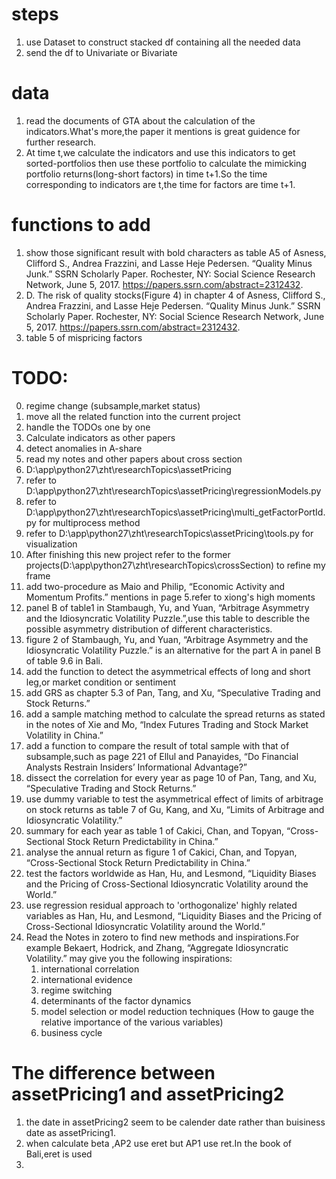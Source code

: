 
# steps
1. use Dataset to construct stacked df containing all the needed data
2. send the df to Univariate or Bivariate

# data
1. read the documents of GTA about the calculation of the indicators.What's more,the paper it mentions is great guidence for further research.
2. At time t,we calculate the indicators and use this indicators to get sorted-portfolios
    then use these portfolio to calculate the mimicking portfolio returns(long-short factors) in time t+1.So the
    time corresponding to indicators are t,the time for factors are time t+1.

# functions to add
1. show those significant result with bold characters as table A5 of Asness, Clifford S., Andrea Frazzini, and Lasse Heje Pedersen. “Quality Minus Junk.” SSRN Scholarly Paper. Rochester, NY: Social Science Research Network, June 5, 2017. https://papers.ssrn.com/abstract=2312432.
2. D. The risk of quality stocks(Figure 4) in chapter 4 of Asness, Clifford S., Andrea Frazzini, and Lasse Heje Pedersen. “Quality Minus Junk.” SSRN Scholarly Paper. Rochester, NY: Social Science Research Network, June 5, 2017. https://papers.ssrn.com/abstract=2312432.
3. table 5 of mispricing factors

# TODO:
0. regime change (subsample,market status)
0. move all the related function into the current project
1. handle the TODOs one by one
1. Calculate indicators as other papers
2. detect anomalies in A-share
4. read my notes and other papers about cross section
5. D:\app\python27\zht\researchTopics\assetPricing
5. refer to D:\app\python27\zht\researchTopics\assetPricing\regressionModels.py
6. refer to D:\app\python27\zht\researchTopics\assetPricing\multi_getFactorPortId.py for multiprocess method
7. refer to D:\app\python27\zht\researchTopics\assetPricing\tools.py for visualization
8. After finishing this new project refer to the former projects(D:\app\python27\zht\researchTopics\crossSection) to refine my frame
9. add two-procedure as Maio and Philip, “Economic Activity and Momentum Profits.” mentions in page 5.refer to xiong's high moments
10. panel B of table1 in Stambaugh, Yu, and Yuan, “Arbitrage Asymmetry and the Idiosyncratic Volatility Puzzle.”,use
    this table to describle the possible asymmetry distribution of different characteristics.
11. figure 2 of Stambaugh, Yu, and Yuan, “Arbitrage Asymmetry and the Idiosyncratic Volatility Puzzle.”
    is an alternative for the part A in panel B of table 9.6 in Bali.
12. add the function to detect the asymmetrical effects of long and short leg,or market condition or sentiment
13. add GRS as chapter 5.3 of Pan, Tang, and Xu, “Speculative Trading and Stock Returns.”
14. add a sample matching method to calculate the spread returns as stated in the notes of Xie and Mo, “Index Futures Trading and Stock Market Volatility in China.”
15. add a function to compare the result of total sample with that of subsample,such as page
    221 of Ellul and Panayides, “Do Financial Analysts Restrain Insiders’ Informational Advantage?”
16. dissect the correlation for every year as page 10 of Pan, Tang, and Xu, “Speculative Trading and Stock Returns.”
17. use dummy variable to test the asymmetrical effect of limits of arbitrage on stock returns as table 7 of Gu, Kang, and Xu, “Limits of Arbitrage and Idiosyncratic Volatility.”
18. summary for each year as table 1 of Cakici, Chan, and Topyan, “Cross-Sectional Stock Return Predictability in China.”
19. analyse the annual return as figure 1 of Cakici, Chan, and Topyan, “Cross-Sectional Stock Return Predictability in China.”
20. test the factors worldwide as Han, Hu, and Lesmond, “Liquidity Biases and the Pricing of Cross-Sectional Idiosyncratic Volatility around the World.”
21. use regression residual approach to 'orthogonalize' highly related variables as Han, Hu, and Lesmond, “Liquidity Biases and the Pricing of Cross-Sectional Idiosyncratic Volatility around the World.”
22. Read the Notes in zotero to find new methods and inspirations.For example Bekaert, Hodrick, and Zhang, “Aggregate Idiosyncratic Volatility.” may give you the following inspirations:
    1. international correlation
    2. international evidence
    3. regime switching
    4. determinants of the factor dynamics
    5. model selection or model reduction techniques (How to gauge the relative importance of the various variables)
    6. business cycle



# The difference between assetPricing1 and assetPricing2
1. the date in assetPricing2 seem to be calender date rather than buisiness
date as assetPricing1.
2. when calculate beta ,AP2 use eret but AP1 use ret.In the book of Bali,eret is used
3.



